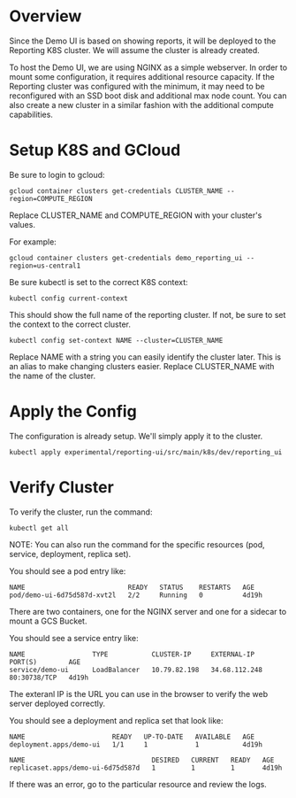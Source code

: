 # Overview

Since the Demo UI is based on showing reports, it will be deployed to the 
Reporting K8S cluster. We will assume the cluster is already created.

To host the Demo UI, we are using NGINX as a simple webserver. In order to 
mount some configuration, it requires additional resource capacity. If 
the Reporting cluster was configured with the minimum, it may need to be 
reconfigured with an SSD boot disk and additional max node count. You 
can also create a new cluster in a similar fashion with the additional 
compute capabilities.

# Setup K8S and GCloud

Be sure to login to gcloud:
```
gcloud container clusters get-credentials CLUSTER_NAME --region=COMPUTE_REGION
```
Replace CLUSTER_NAME and COMPUTE_REGION with your cluster's values.

For example:
```
gcloud container clusters get-credentials demo_reporting_ui --region=us-central1
```

Be sure kubectl is set to the correct K8S context:
```
kubectl config current-context
```

This should show the full name of the reporting cluster. If not, be sure to set 
the context to the correct cluster.

```
kubectl config set-context NAME --cluster=CLUSTER_NAME
```
Replace NAME with a string you can easily identify the cluster later. This is 
an alias to make changing clusters easier.
Replace CLUSTER_NAME with the name of the cluster.

# Apply the Config

The configuration is already setup. We'll simply apply it to the cluster.

```
kubectl apply experimental/reporting-ui/src/main/k8s/dev/reporting_ui
```

# Verify Cluster

To verify the cluster, run the command:

```
kubectl get all
```
NOTE: You can also run the command for the specific resources (pod, service, deployment, replica set).

You should see a pod entry like:
```
NAME                          READY   STATUS    RESTARTS   AGE
pod/demo-ui-6d75d587d-xvt2l   2/2     Running   0          4d19h
```
There are two containers, one for the NGINX server and one for a sidecar to mount a GCS Bucket.

You should see a service entry like:
```
NAME                 TYPE           CLUSTER-IP     EXTERNAL-IP     PORT(S)        AGE
service/demo-ui      LoadBalancer   10.79.82.198   34.68.112.248   80:30738/TCP   4d19h
```

The exteranl IP is the URL you can use in the browser to verify the web server deployed correctly.

You should see a deployment and replica set that look like:
```
NAME                      READY   UP-TO-DATE   AVAILABLE   AGE
deployment.apps/demo-ui   1/1     1            1           4d19h

NAME                                DESIRED   CURRENT   READY   AGE
replicaset.apps/demo-ui-6d75d587d   1         1         1       4d19h
```

If there was an error, go to the particular resource and review the logs.